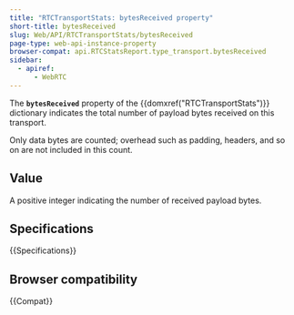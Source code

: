 ```yaml
---
title: "RTCTransportStats: bytesReceived property"
short-title: bytesReceived
slug: Web/API/RTCTransportStats/bytesReceived
page-type: web-api-instance-property
browser-compat: api.RTCStatsReport.type_transport.bytesReceived
sidebar:
  - apiref:
      - WebRTC
---
```


The **`bytesReceived`** property of the {{domxref("RTCTransportStats")}} dictionary indicates the total number of payload bytes received on this transport.

Only data bytes are counted; overhead such as padding, headers, and so on are not included in this count.

## Value

A positive integer indicating the number of received payload bytes.

## Specifications

{{Specifications}}

## Browser compatibility

{{Compat}}

